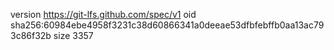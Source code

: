 version https://git-lfs.github.com/spec/v1
oid sha256:60984ebe4958f3231c38d60866341a0deeae53dfbfebffb0aa13ac793c86f32b
size 3357
